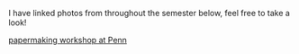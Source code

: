 I have linked photos from throughout the semester below, feel free to take a look!

[papermaking workshop at Penn](/papermaking1.jpeg)
